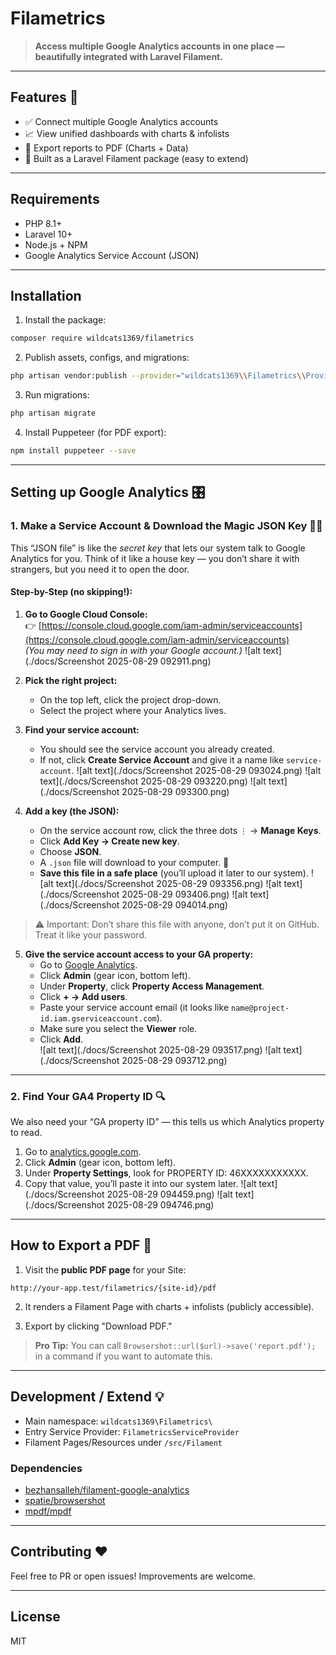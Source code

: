 # Filametrics

> **Access multiple Google Analytics accounts in one place — beautifully integrated with Laravel Filament.**

---

## Features 🚀

- ✅ Connect multiple Google Analytics accounts
- 📈 View unified dashboards with charts & infolists
- 📄 Export reports to PDF (Charts + Data)
- 🎯 Built as a Laravel Filament package (easy to extend)

---

## Requirements

- PHP 8.1+
- Laravel 10+
- Node.js + NPM
- Google Analytics Service Account (JSON)

---

## Installation

1. Install the package:

```bash
composer require wildcats1369/filametrics
```

2. Publish assets, configs, and migrations:

```bash
php artisan vendor:publish --provider="wildcats1369\\Filametrics\\Providers\\FilametricsServiceProvider"
```

3. Run migrations:

```bash
php artisan migrate
```

4. Install Puppeteer (for PDF export):

```bash
npm install puppeteer --save
```

---

## Setting up Google Analytics 🎛️

### 1. Make a Service Account & Download the Magic JSON Key 📄✨

This “JSON file” is like the *secret key* that lets our system talk to Google Analytics for you. Think of it like a house key — you don’t share it with strangers, but you need it to open the door.

#### Step-by-Step (no skipping!):

1. **Go to Google Cloud Console:**  
   👉 [https://console.cloud.google.com/iam-admin/serviceaccounts](https://console.cloud.google.com/iam-admin/serviceaccounts)  
   *(You may need to sign in with your Google account.)*
   ![alt text](./docs/Screenshot 2025-08-29 092911.png)

2. **Pick the right project:**  
   - On the top left, click the project drop-down.  
   - Select the project where your Analytics lives.

3. **Find your service account:**  
   - You should see the service account you already created.  
   - If not, click **Create Service Account** and give it a name like `service-account`.
   ![alt text](./docs/Screenshot 2025-08-29 093024.png)
   ![alt text](./docs/Screenshot 2025-08-29 093220.png)
   ![alt text](./docs/Screenshot 2025-08-29 093300.png)

4. **Add a key (the JSON):**  
   - On the service account row, click the three dots `⋮` → **Manage Keys**.  
   - Click **Add Key → Create new key**.  
   - Choose **JSON**.  
   - A `.json` file will download to your computer. 🎉  
   - **Save this file in a safe place** (you’ll upload it later to our system).
   ![alt text](./docs/Screenshot 2025-08-29 093356.png)
   ![alt text](./docs/Screenshot 2025-08-29 093406.png)
   ![alt text](./docs/Screenshot 2025-08-29 094014.png)

> ⚠️ Important: Don’t share this file with anyone, don’t put it on GitHub. Treat it like your password.

5. **Give the service account access to your GA property:**  
   - Go to [Google Analytics](https://analytics.google.com/).  
   - Click **Admin** (gear icon, bottom left).  
   - Under **Property**, click **Property Access Management**.  
   - Click **+ → Add users**.  
   - Paste your service account email (it looks like `name@project-id.iam.gserviceaccount.com`).  
   - Make sure you select the **Viewer** role.  
   - Click **Add**.  
   ![alt text](./docs/Screenshot 2025-08-29 093517.png)
   ![alt text](./docs/Screenshot 2025-08-29 093712.png)

---
### 2. Find Your GA4 Property ID 🔍

We also need your “GA property ID” — this tells us which Analytics property to read.

1. Go to [analytics.google.com](https://analytics.google.com/).  
2. Click **Admin** (gear icon, bottom left).  
3. Under **Property Settings**, look for PROPERTY ID: 46XXXXXXXXXXX.  
4. Copy that value, you’ll paste it into our system later.
![alt text](./docs/Screenshot 2025-08-29 094459.png)
![alt text](./docs/Screenshot 2025-08-29 094746.png)
---

## How to Export a PDF 📄

1. Visit the **public PDF page** for your Site:

```
http://your-app.test/filametrics/{site-id}/pdf
```

2. It renders a Filament Page with charts + infolists (publicly accessible).

3. Export by clicking "Download PDF."

> **Pro Tip:** You can call `Browsershot::url($url)->save('report.pdf');` in a command if you want to automate this.

---

## Development / Extend 💡

- Main namespace: `wildcats1369\Filametrics\`
- Entry Service Provider: `FilametricsServiceProvider`
- Filament Pages/Resources under `/src/Filament`

### Dependencies

- [bezhansalleh/filament-google-analytics](https://github.com/bezhansalleh/filament-google-analytics)
- [spatie/browsershot](https://github.com/spatie/browsershot)
- [mpdf/mpdf](https://github.com/mpdf/mpdf)

---

## Contributing ❤️

Feel free to PR or open issues! Improvements are welcome.

---

## License

MIT
